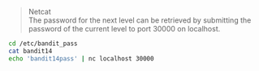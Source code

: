 > Netcat <br>
> The password for the next level can be retrieved by submitting the password of the current level to port 30000 on localhost.
```bash
cd /etc/bandit_pass
cat bandit14
echo 'bandit14pass' | nc localhost 30000
```
